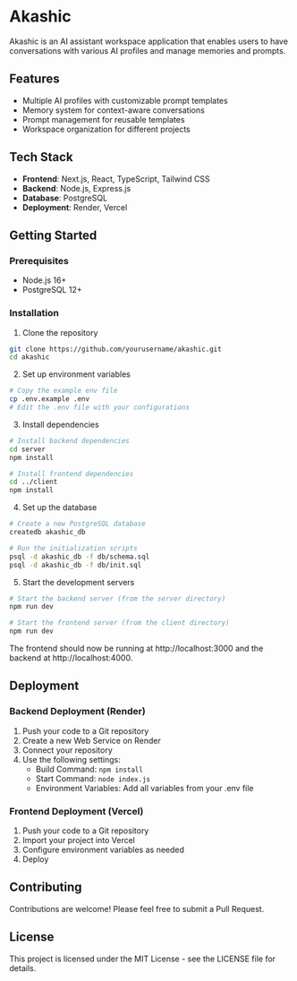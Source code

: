 # Akashic

Akashic is an AI assistant workspace application that enables users to have conversations with various AI profiles and manage memories and prompts.

## Features

- Multiple AI profiles with customizable prompt templates
- Memory system for context-aware conversations
- Prompt management for reusable templates
- Workspace organization for different projects

## Tech Stack

- **Frontend**: Next.js, React, TypeScript, Tailwind CSS
- **Backend**: Node.js, Express.js
- **Database**: PostgreSQL
- **Deployment**: Render, Vercel

## Getting Started

### Prerequisites

- Node.js 16+ 
- PostgreSQL 12+

### Installation

1. Clone the repository
```bash
git clone https://github.com/yourusername/akashic.git
cd akashic
```

2. Set up environment variables
```bash
# Copy the example env file
cp .env.example .env
# Edit the .env file with your configurations
```

3. Install dependencies
```bash
# Install backend dependencies
cd server
npm install

# Install frontend dependencies
cd ../client
npm install
```

4. Set up the database
```bash
# Create a new PostgreSQL database
createdb akashic_db

# Run the initialization scripts
psql -d akashic_db -f db/schema.sql
psql -d akashic_db -f db/init.sql
```

5. Start the development servers
```bash
# Start the backend server (from the server directory)
npm run dev

# Start the frontend server (from the client directory)
npm run dev
```

The frontend should now be running at http://localhost:3000 and the backend at http://localhost:4000.

## Deployment

### Backend Deployment (Render)

1. Push your code to a Git repository
2. Create a new Web Service on Render
3. Connect your repository
4. Use the following settings:
   - Build Command: `npm install`
   - Start Command: `node index.js`
   - Environment Variables: Add all variables from your .env file

### Frontend Deployment (Vercel)

1. Push your code to a Git repository
2. Import your project into Vercel
3. Configure environment variables as needed
4. Deploy

## Contributing

Contributions are welcome! Please feel free to submit a Pull Request.

## License

This project is licensed under the MIT License - see the LICENSE file for details.
